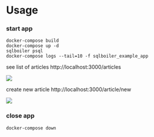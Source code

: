 # Usage

### start app

```shell
docker-compose build
docker-compose up -d
sqlboiler psql
docker-compose logs --tail=10 -f sqlboiler_example_app
```

see list of articles
http://localhost:3000/articles

![](https://qiita-image-store.s3.ap-northeast-1.amazonaws.com/0/275587/e7a9be0d-b438-a314-0dda-a058953906a0.png)

create new article
http://localhost:3000/article/new

![](https://qiita-image-store.s3.ap-northeast-1.amazonaws.com/0/275587/d1a1ea10-0149-e90f-a38e-2d74197602bf.png)

### close app

```shell
docker-compose down
```
